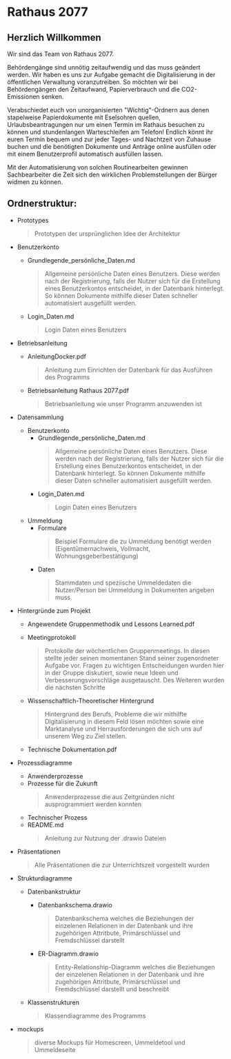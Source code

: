 <h1>Rathaus 2077</h1>

<h2>Herzlich Willkommen</h2>

Wir sind das Team von Rathaus 2077.

Behördengänge sind unnötig zeitaufwendig und das muss geändert werden. Wir haben es uns zur Aufgabe gemacht die Digitalisierung in der öffentlichen Verwaltung voranzutreiben. So möchten wir bei Behördengängen den Zeitaufwand, Papierverbrauch und die CO2-Emissionen senken.

Verabschiedet euch von unorganisierten "Wichtig"-Ordnern aus denen stapelweise Papierdokumente mit Eselsohren quellen, Urlaubsbeantragungen nur um einen Termin im Rathaus besuchen zu können und stundenlangen Warteschleifen am Telefon! Endlich könnt ihr euren Termin bequem und zur jeder Tages- und Nachtzeit von Zuhause buchen und die benötigten Dokumente und Anträge online ausfüllen oder mit einem Benutzerprofil automatisch ausfüllen lassen.

Mit der Automatisierung von solchen Routinearbeiten gewinnen Sachbearbeiter die Zeit sich den wirklichen Problemstellungen der Bürger widmen zu können.


<h2>Ordnerstruktur:</h2>

- Prototypes
	> Prototypen der ursprünglichen Idee der Architektur
  
- Benutzerkonto  
	- Grundlegende_persönliche_Daten.md
		> Allgemeine persönliche Daten eines Benutzers. Diese werden nach der Registrierung, falls der Nutzer sich für die Erstellung eines Benutzerkontos entscheidet, in der Datenbank hinterlegt. So können Dokumente mithilfe dieser Daten schneller automatisiert ausgefüllt werden.
 	- Login_Daten.md
  		> Login Daten eines Benutzers 

- Betriebsanleitung
	- AnleitungDocker.pdf
		> Anleitung zum Einrichten der Datenbank für das Ausführen des Programms
	- Betriebsanleitung Rathaus 2077.pdf
		> Betriebsanleitung wie unser Programm anzuwenden ist
  
- Datensammlung
	- Benutzerkonto  
		- Grundlegende_persönliche_Daten.md
			> Allgemeine persönliche Daten eines Benutzers. Diese werden nach der Registrierung, falls der Nutzer sich für die Erstellung eines Benutzerkontos entscheidet, in der Datenbank hinterlegt. So können Dokumente mithilfe dieser Daten schneller automatisiert ausgefüllt werden.
		- Login_Daten.md
			> Login Daten eines Benutzers 
	- Ummeldung
		- Formulare
			> Beispiel Formulare die zu Ummeldung benötigt werden (Eigentümernachweis, Vollmacht, Wohnungsgeberbestätigung)
		- Daten 
			> Stammdaten und speziische Ummeldedaten die Nutzer/Person bei Ummeldung in Dokumenten angeben muss


- Hintergründe zum Projekt
	- Angewendete Gruppenmethodik und Lessons Learned.pdf
	- Meetingprotokoll
		> Protokolle der wöchentlichen Gruppenmeetings. In diesen stellte jeder seinen momentanen Stand seiner zugenordneter Aufgabe vor. Fragen zu wichtigen Entscheidungen wurden hier in der Gruppe diskutiert, sowie neue Ideen und Verbesserungsvorschläge ausgetauscht. Des Weiteren wurden die nächsten Schritte 
	
	- Wissenschaftlich-Theoretischer Hintergrund
		> Hintergrund des Berufs, Probleme die wir mithilfte Digitalisierung in diesem Feld lösen möchten sowie eine Marktanalyse und Herrausforderungen die sich uns auf unserem Weg zu Ziel stellen.
	- Technische Dokumentation.pdf




- Prozessdiagramme
 	- Anwenderprozesse
 	- Prozesse für die Zukunft
 		> Anwenderprozesse die aus Zeitgründen nicht ausprogrammiert werden konnten
 	- Technischer Prozess
 	- README.md
		> Anleitung zur Nutzung der .drawio Dateien
 		
- Präsentationen
	> Alle Präsentationen die zur Unterrichtszeit vorgestellt wurden

- Strukturdiagramme
	- Datenbankstruktur
		- Datenbankschema.drawio
			> Datenbankschema welches die Beziehungen der einzelenen Relationen in der Datenbank und ihre zugehörigen Attritbute, Primärschlüssel und Fremdschlüssel darstellt
		- ER-Diagramm.drawio
			> Entity-Relationship-Diagramm welches die Beziehungen der einzelenen Relationen in der Datenbank und ihre zugehörigen Attritbute, Primärschlüssel und Fremdschlüssel darstellt und beschreibt
		
	- Klassenstrukturen
		> Klassendiagramme des Programms


- mockups
	> diverse Mockups für Homescreen, Ummeldetool und Ummeldeseite


			

